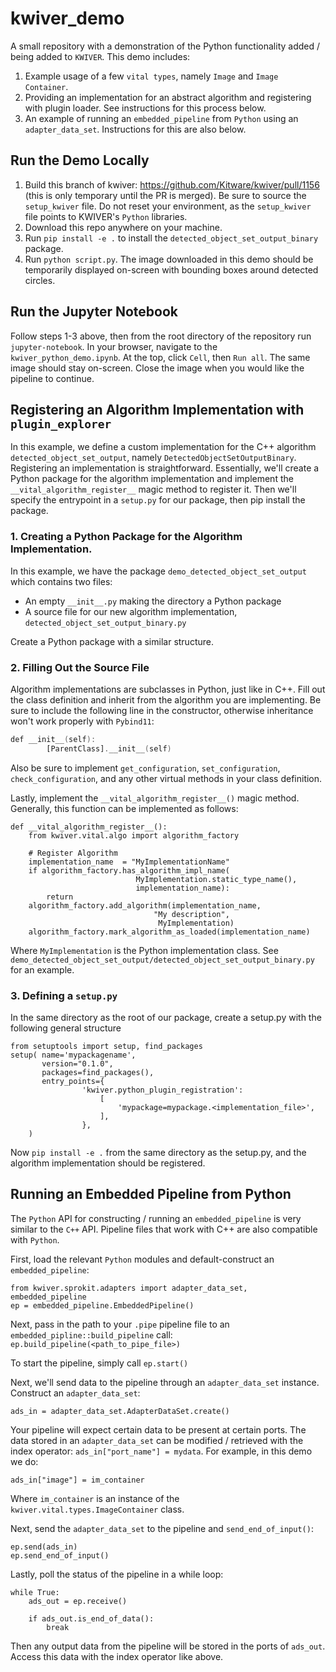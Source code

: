 # kwiver_demo
A small repository with a demonstration of the Python functionality added / being added to `KWIVER`. This demo includes:

1. Example usage of a few `vital types`, namely `Image` and `Image Container`.
2. Providing an implementation for an abstract algorithm and registering with plugin loader. See instructions for this process below.
3. An example of running an `embedded_pipeline` from `Python` using an `adapter_data_set`. Instructions for this are also below.

## Run the Demo Locally
1. Build this branch of kwiver: https://github.com/Kitware/kwiver/pull/1156 (this is only temporary until the PR is merged). Be sure to source the `setup_kwiver` file. Do not reset your environment, as the `setup_kwiver` file points to KWIVER's `Python` libraries.
2. Download this repo anywhere on your machine.
3. Run `pip install -e .` to install the `detected_object_set_output_binary` package.
4. Run `python script.py`. The image downloaded in this demo should be temporarily displayed on-screen with bounding boxes around detected circles. 

## Run the Jupyter Notebook
Follow steps 1-3 above, then from the root directory of the repository run `jupyter-notebook`. In your browser, navigate to the `kwiver_python_demo.ipynb`. At the top, click `Cell`, then `Run all`. The same image should stay on-screen. Close the image when you would like the pipeline to continue.

## Registering an Algorithm Implementation with `plugin_explorer`
In this example, we define a custom implementation for the C++ algorithm `detected_object_set_output`, namely `DetectedObjectSetOutputBinary`.
Registering an implementation is straightforward. Essentially, we'll create a Python package for the algorithm implementation and implement the
`__vital_algorithm_register__` magic method to register it. Then we'll specify the entrypoint in a `setup.py` for our package, then pip install the package.


### 1. Creating a Python Package for the Algorithm Implementation.
In this example, we have the package `demo_detected_object_set_output` which contains two files:

  * An empty `__init__.py` making the directory a Python package
  * A source file for our new algorithm implementation, `detected_object_set_output_binary.py`
  
Create a Python package with a similar structure.

### 2. Filling Out the Source File
Algorithm implementations are subclasses in Python, just like in C++. Fill out the class definition and inherit from the algorithm you are implementing. Be sure to include the following line in the constructor, otherwise inheritance won't work properly with `Pybind11`:

``` a custom implementation for the C++ algorithm detected_object_set_output, namely DetectedObjectSetOutputBinary. Registering an implementation is straightforward. Essentially, we'll create a Python package for the algorithm implementation and implement the __vital_algorithm_register__ magic method to register it. Then we'll specify the entrypoint in a setup.py for our package, then pip install the package.
def __init__(self):
        [ParentClass].__init__(self)
```

Also be sure to implement `get_configuration`, `set_configuration`, `check_configuration`, and any other virtual methods in your class definition.

Lastly, implement the `__vital_algorithm_register__()` magic method. Generally, this function can be implemented as follows:

```
def __vital_algorithm_register__():
    from kwiver.vital.algo import algorithm_factory

    # Register Algorithm
    implementation_name  = "MyImplementationName"
    if algorithm_factory.has_algorithm_impl_name(
                            MyImplementation.static_type_name(),
                            implementation_name):
        return
    algorithm_factory.add_algorithm(implementation_name,
                                "My description",
                                 MyImplementation)
    algorithm_factory.mark_algorithm_as_loaded(implementation_name)
```

Where `MyImplementation` is the Python implementation class. See `demo_detected_object_set_output/detected_object_set_output_binary.py` for an example.

### 3. Defining a `setup.py`

In the same directory as the root of our package, create a setup.py with the following general structure

```
from setuptools import setup, find_packages
setup( name='mypackagename',
       version="0.1.0",
       packages=find_packages(),
       entry_points={
                'kwiver.python_plugin_registration':
                    [
                        'mypackage=mypackage.<implementation_file>',
                    ],
                },
    )
```

Now `pip install -e .` from the same directory as the setup.py, and the algorithm implementation should be registered.

## Running an Embedded Pipeline from Python
The `Python` API for constructing / running an `embedded_pipeline` is very similar to the `C++` API. Pipeline files that work with C++ are also compatible with `Python`.

First, load the relevant `Python` modules and default-construct an `embedded_pipeline`:
```
from kwiver.sprokit.adapters import adapter_data_set, embedded_pipeline
ep = embedded_pipeline.EmbeddedPipeline()
```
Next, pass in the path to your `.pipe` pipeline file to an `embedded_pipline::build_pipeline` call:
`ep.build_pipeline(<path_to_pipe_file>)`

To start the pipeline, simply call `ep.start()`

Next, we'll send data to the pipeline through an `adapter_data_set` instance. Construct an `adapter_data_set`:
```
ads_in = adapter_data_set.AdapterDataSet.create()
```

Your pipeline will expect certain data to be present at certain ports. The data stored in an `adapter_data_set` can be modified / retrieved with the index operator: `ads_in["port_name"] = mydata`. For example, in this demo we do:
```
ads_in["image"] = im_container
```
Where `im_container` is an instance of the `kwiver.vital.types.ImageContainer` class.

Next, send the `adapter_data_set` to the pipeline and `send_end_of_input()`:
```
ep.send(ads_in)
ep.send_end_of_input()
```

Lastly, poll the status of the pipeline in a while loop:
```
while True:
    ads_out = ep.receive()

    if ads_out.is_end_of_data():
        break
```
Then any output data from the pipeline will be stored in the ports of `ads_out`. Access this data with the index operator like above.

